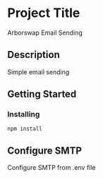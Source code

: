 # Project Title

Arborswap Email Sending

## Description

Simple email sending

## Getting Started

### Installing

```
npm install
```

## Configure SMTP

Configure SMTP from .env file
